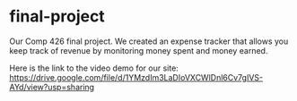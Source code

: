 # final-project
Our Comp 426 final project. We created an expense tracker that allows you keep track of revenue by monitoring money spent and money earned.

Here is the link to the video demo for our site: https://drive.google.com/file/d/1YMzdIm3LaDIoVXCWlDnl6Cv7gIVS-AYd/view?usp=sharing
